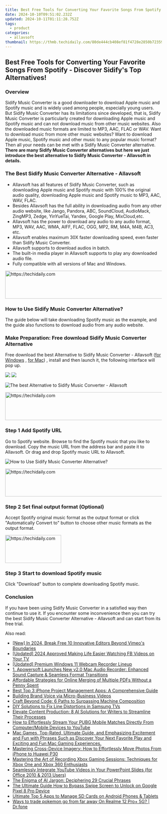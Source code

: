 ```yaml
---
title: Best Free Tools for Converting Your Favorite Songs From Spotify - Discover Sidify's Top Alternatives!
date: 2024-10-10T09:51:02.232Z
updated: 2024-10-11T01:11:28.752Z
tags:
  - product
categories:
  - allavsoft
thumbnail: https://thmb.techidaily.com/80de444cb408ef81f4728e2850b723591d8016d7f4cd61445fe263111407c51f.jpg
---
```


## Best Free Tools for Converting Your Favorite Songs From Spotify - Discover Sidify's Top Alternatives!

### Overview

Sidify Music Converter is a good downloader to download Apple music and Spotify music and is widely used among people, especially young users. But Sidify Music Converter has its limitations since developed, that is, Sidify Music Converter is particularly created for downloading Apple music and Spotify music and can not download music from other music websites. Also the downloaded music formats are limited to MP3, AAC, FLAC or WAV. Want to download music from more other music websites? Want to download Apple music, Spotify music and other music to any popular music format? Then all your needs can be met with a Sidify Music Converter alternative. **There are many Sidify Music Converter alternatives but here we just introduce the best alternative to Sidify Music Converter - Allavsoft in details.**

### The Best Sidify Music Converter Alternative - Allavsoft

* Allavsoft has all features of Sidify Music Converter, such as downloading Apple music and Spotify music with 100% the original audio quality, downloading Apple music and Spotify music to MP3, AAC, WAV, FLAC.
* Besides Allavsoft has the full ability in downloading audio from any other audio website, like Jango, Pandora, ABC, SoundCloud, AudioMack, ZingMP3, Zedge, YinYueTai, Yandex, Google Play, MixCloud,etc.
* Allavsoft has the power to download any audio to any audio format, MP3, WAV, AAC, WMA, AIFF, FLAC, OGG, MP2, RM, M4A, M4B, AC3, etc.
* Allavsoft enables maximum 30X faster downloading speed, even faster than Sidify Music Converter.
* Allavsoft supports to download audios in batch.
* The built-in media player in Allavsoft supports to play any downloaded audio file.
* Fully compatible with all versions of Mac and Windows.

<!-- affiliate ads begin -->
<a href="https://appsumo.8odi.net/c/5597632/2037338/7443" target="_top" id="2037338">
  <img src="//a.impactradius-go.com/display-ad/7443-2037338" border="0" alt="https://techidaily.com" width="728" height="90"/>
</a>
<img height="0" width="0" src="https://appsumo.8odi.net/i/5597632/2037338/7443" style="position:absolute;visibility:hidden;" border="0" />
<!-- affiliate ads end -->

### How to Use Sidify Music Converter Alternative?

The guide below will take downloading Spotify music as the example, and the guide also functions to download audio from any audio website.

### Make Preparation: Free download Sidify Music Converter Alternative

Free download the best Alternative to Sidify Music Converter - Allavsoft ([for Windows](https://tools.techidaily.com/allavsoft/products/) , [for Mac](https://tools.techidaily.com/allavsoft/products/)) , install and then launch it, the following interface will pop up.

[![](https://www.allavsoft.com/how-to/../images/how-to/free-download-win.jpg)](https://tools.techidaily.com/allavsoft/products/) [![](https://www.allavsoft.com/how-to/../images/how-to/free-download-mac.jpg)](https://tools.techidaily.com/allavsoft/products/)

![The best Alternative to Sidify Music Converter - Allavsoft](https://www.allavsoft.com/how-to/../images/allavsoft/screen-shot-600.jpg)

<!-- affiliate ads begin -->
<a href="https://appsumo.8odi.net/c/5597632/2052060/7443" target="_top" id="2052060">
  <img src="//a.impactradius-go.com/display-ad/7443-2052060" border="0" alt="https://techidaily.com" width="728" height="90"/>
</a>
<img height="0" width="0" src="https://appsumo.8odi.net/i/5597632/2052060/7443" style="position:absolute;visibility:hidden;" border="0" />
<!-- affiliate ads end -->

### Step 1 Add Spotify URL

Go to Spotify website. Browse to find the Spotify music that you like to download. Copy the music URL from the address bar and paste it to Allavsoft. Or drag and drop Spotify music URL to Allavsoft.

![How to Use Sidify Music Converter Alternative?](https://www.allavsoft.com/how-to/../images/how-to/download-rtmp-video/download-rtmp-video.jpg)

<!-- affiliate ads begin -->
<a href="https://appsumo.8odi.net/c/5597632/2100530/7443" target="_top" id="2100530">
  <img src="//a.impactradius-go.com/display-ad/7443-2100530" border="0" alt="https://techidaily.com" width="728" height="90"/>
</a>
<img height="0" width="0" src="https://appsumo.8odi.net/i/5597632/2100530/7443" style="position:absolute;visibility:hidden;" border="0" />
<!-- affiliate ads end -->

### Step 2 Set final output format (Optional)

Accept Spotify original music format as the output format or click "Automatically Convert to" button to choose other music formats as the output format.

<!-- affiliate ads begin -->
<a href="https://aligracehair.sjv.io/c/5597632/2135367/19272" target="_top" id="2135367">
  <img src="//a.impactradius-go.com/display-ad/19272-2135367" border="0" alt="https://techidaily.com" width="180" height="90"/>
</a>
<img height="0" width="0" src="https://aligracehair.sjv.io/i/5597632/2135367/19272" style="position:absolute;visibility:hidden;" border="0" />
<!-- affiliate ads end -->

### Step 3 Start to download Spotify music

Click "Download" button to complete downloading Spotify music.

### Conclusion

If you have been using Sidify Music Converter in a satisfied way then continue to use it. If you encounter some inconvenience then you can try the best Sidify Music Converter Alternative - Allavsoft and can start from its free trial.

<ins class="adsbygoogle"
     style="display:block"
     data-ad-format="autorelaxed"
     data-ad-client="ca-pub-7571918770474297"
     data-ad-slot="1223367746"></ins>

<ins class="adsbygoogle"
     style="display:block"
     data-ad-client="ca-pub-7571918770474297"
     data-ad-slot="8358498916"
     data-ad-format="auto"
     data-full-width-responsive="true"></ins>

<span class="atpl-alsoreadstyle">Also read:</span>
<div><ul>
<li><a href="https://vimeo-videos.techidaily.com/new-in-2024-break-free-10-innovative-editors-beyond-vimeos-boundaries/"><u>[New] In 2024, Break Free 10 Innovative Editors Beyond Vimeo's Boundaries</u></a></li>
<li><a href="https://facebook-video-content.techidaily.com/updated-2024-approved-making-life-easier-watching-fb-videos-on-your-tv/"><u>[Updated] 2024 Approved Making Life Easier Watching FB Videos on Your TV</u></a></li>
<li><a href="https://video-screen-grab.techidaily.com/updated-premium-windows-11-webcam-recorder-lineup/"><u>[Updated] Premium Windows 11 Webcam Recorder Lineup</u></a></li>
<li><a href="https://discover-comparisons.techidaily.com/1-apowersoft-launches-new-v20-mac-audio-recorder-enhanced-sound-capture-and-seamless-format-transitions/"><u>1. Apowersoft Launches New v2.0 Mac Audio Recorder: Enhanced Sound Capture & Seamless Format Transitions</u></a></li>
<li><a href="https://discover-comparisons.techidaily.com/affordable-strategies-for-online-merging-of-multiple-pdfs-without-a-penny-spent/"><u>Affordable Strategies for Online Merging of Multiple PDFs Without a Penny Spent</u></a></li>
<li><a href="https://discover-comparisons.techidaily.com/best-top-3-iphone-project-management-apps-a-comprehensive-guide/"><u>Best Top 3 iPhone Project Management Apps: A Comprehensive Guide</u></a></li>
<li><a href="https://youtube-videos.techidaily.com/building-brand-voice-via-micro-business-videos/"><u>Building Brand Voice via Micro-Business Videos</u></a></li>
<li><a href="https://tech-haven.techidaily.com/craft-beyond-code-6-paths-to-surpassing-machine-composition/"><u>Craft Beyond Code: 6 Paths to Surpassing Machine Composition</u></a></li>
<li><a href="https://tech-recovery.techidaily.com/diy-solutions-to-fix-line-distortions-in-samsung-tvs/"><u>DIY Solutions to Fix Line Distortions in Samsung TVs</u></a></li>
<li><a href="https://tech-hub.techidaily.com/elevate-content-production-8-ai-solutions-for-writers-to-streamline-their-processes/"><u>Elevate Content Production: 8 AI Solutions for Writers to Streamline Their Processes</u></a></li>
<li><a href="https://discover-comparisons.techidaily.com/how-to-effortlessly-stream-your-pubg-mobile-matches-directly-from-computermobile-devices-to-youtube/"><u>How to Effortlessly Stream Your PUBG Mobile Matches Directly From Computer/Mobile Devices to YouTube</u></a></li>
<li><a href="https://discover-comparisons.techidaily.com/mac-games-top-rated-ultimate-guide-and-emphasizing-excitement-and-fun-with-phrases-such-as-discover-your-next-favorite-play-and-exciting-and-fun-mac-gaming-5/"><u>Mac Games, Top-Rated, Ultimate Guide, and Emphasizing Excitement and Fun with Phrases Such as Discover Your Next Favorite Play and Exciting and Fun Mac Gaming Experiences.</u></a></li>
<li><a href="https://discover-comparisons.techidaily.com/mastering-cross-device-imagery-how-to-effortlessly-move-photos-from-iphone-to-huawei-p30/"><u>Mastering Cross-Device Imagery: How to Effortlessly Move Photos From iPhone to Huawei P30</u></a></li>
<li><a href="https://discover-comparisons.techidaily.com/mastering-the-art-of-recording-xbox-gaming-sessions-techniques-for-xbox-one-and-xbox-360-enthusiasts/"><u>Mastering the Art of Recording Xbox Gaming Sessions: Techniques for Xbox One and Xbox 360 Enthusiasts</u></a></li>
<li><a href="https://discover-comparisons.techidaily.com/seamlessly-integrate-youtube-videos-in-your-powerpoint-slides-for-office-2010-and-2013-users/"><u>Seamlessly Integrate YouTube Videos in Your PowerPoint Slides (for Office 2010 & 2013 Users)</u></a></li>
<li><a href="https://tech-haven.techidaily.com/the-enigma-of-ai-jargon-deciphering-29-crucial-phrases/"><u>The Enigma of AI Jargon: Deciphering 29 Crucial Phrases</u></a></li>
<li><a href="https://unlock-android.techidaily.com/the-ultimate-guide-how-to-bypass-swipe-screen-to-unlock-on-google-pixel-8-pro-device-by-drfone-android/"><u>The Ultimate Guide How to Bypass Swipe Screen to Unlock on Google Pixel 8 Pro Device</u></a></li>
<li><a href="https://discover-comparisons.techidaily.com/ultimate-top-5-apps-to-manage-sd-cards-on-android-phones-and-tablets/"><u>Ultimate Top 5 Apps to Manage SD Cards on Android Phones & Tablets</u></a></li>
<li><a href="https://pokemon-go-android.techidaily.com/ways-to-trade-pokemon-go-from-far-away-on-realme-12-proplus-5g-drfone-by-drfone-virtual-android/"><u>Ways to trade pokemon go from far away On Realme 12 Pro+ 5G? | Dr.fone</u></a></li>
</ul></div>

